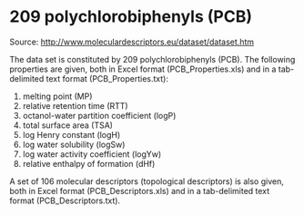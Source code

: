 # 209 polychlorobiphenyls (PCB)

Source: http://www.moleculardescriptors.eu/dataset/dataset.htm

The data set is constituted by 209 polychlorobiphenyls (PCB).
The following properties are given, both in Excel format (PCB_Properties.xls)
and in a tab-delimited text format (PCB_Properties.txt):

1) melting point (MP)  
2) relative retention time (RTT)  
3) octanol-water partition coefficient (logP)  
4) total surface area (TSA)  
5) log Henry constant (logH)  
6) log water solubility (logSw)  
7) log water activity coefficient (logYw)  
8) relative enthalpy of formation (dHf)  

A set of 106 molecular descriptors (topological descriptors) is also given, both
in Excel format (PCB_Descriptors.xls) and in a tab-delimited text format
(PCB_Descriptors.txt). 
